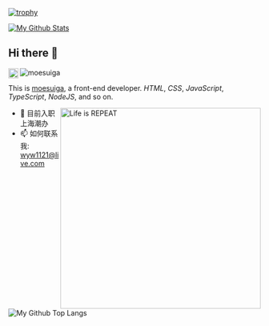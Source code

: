 <!--
**moesuiga/moesuiga** is a ✨ _special_ ✨ repository because its `README.md` (this file) appears on your GitHub profile.

Here are some ideas to get you started:

- 🔭 I’m currently working on ...
- 🌱 I’m currently learning ...
- 👯 I’m looking to collaborate on ...
- 🤔 I’m looking for help with ...
- 💬 Ask me about ...
- 📫 How to reach me: ...
- 😄 Pronouns: ...
- ⚡ Fun fact: ...
-->

[![trophy](https://github-profile-trophy.vercel.app/?username=moesuiga&column=7&no-frame=true&no-bg=true)](https://github.com/ryo-ma/github-profile-trophy)

[![My Github Stats](https://github-readme-stats-moesuiga.vercel.app/api?username=moesuiga&show_icons=true&include_all_commits=true&count_private=true&locale=cn&bg_color=15,df3348,2b00a2&icon_color=fff&text_color=fff&title_color=fff)](https://github.com/anuraghazra/github-readme-stats)

## Hi there 👋

<a href="https://github.com/moesuiga">
  <img align="left" alt="moesuiga" width="20px" src="https://cdn.jsdelivr.net/npm/simple-icons@3.1.0/icons/github.svg" />
</a>
<a href="https://github.com/moesuiga/moesuiga">
  <img align="left" alt="moesuiga" src="https://visitor-badge.glitch.me/badge?page_id=moesuiga.moesuiga" />
</a>

<br/>

This is [moesuiga](https://github.com/moesuiga), a front-end developer. *HTML*, *CSS*, *JavaScript*, *TypeScript*, *NodeJS*, and so on.

<img align="right" alt="Life is REPEAT" width="400px" src="https://media.giphy.com/media/VTtANKl0beDFQRLDTh/giphy.gif" />

- 🔭 目前入职 上海潮办
- 📫 如何联系我: [wyw1121@live.com](mailto:wyw1121@live.com)

![My Github Top Langs](https://github-readme-stats-moesuiga.vercel.app/api/top-langs/?username=moesuiga&locale=cn)
